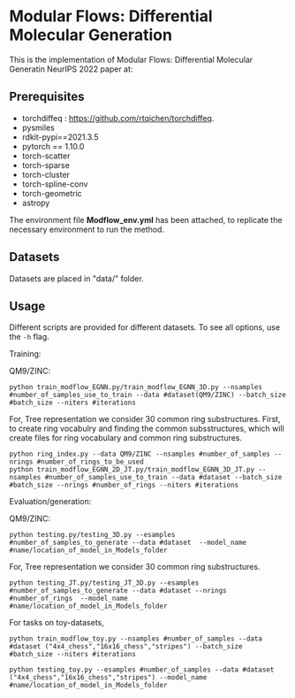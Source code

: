 # Modular Flows: Differential Molecular Generation
This is the implementation of Modular Flows: Differential Molecular Generatin NeurIPS 2022 paper at: 

## Prerequisites

- torchdiffeq : https://github.com/rtqichen/torchdiffeq.
- pysmiles
- rdkit-pypi==2021.3.5
- pytorch == 1.10.0
- torch-scatter 
- torch-sparse 
- torch-cluster 
- torch-spline-conv 
- torch-geometric 
- astropy

The environment file **Modflow_env.yml** has been attached, to replicate the necessary environment to run the method.

## Datasets
Datasets are placed in "data/" folder.

## Usage

Different scripts are provided for different datasets. To see all options, use the `-h` flag.

Training:

QM9/ZINC:
```
python train_modflow_EGNN.py/train_modflow_EGNN_3D.py --nsamples #number_of_samples_use_to_train --data #dataset(QM9/ZINC) --batch_size #batch_size --niters #iterations
```
For, Tree representation we consider 30 common ring substructures. 
First, to create ring vocabulry and finding the common subsstructures, which will create files for ring vocabulary and common ring substructures.

```
python ring_index.py --data QM9/ZINC --nsamples #number_of_samples --nrings #number_of_rings_to_be_used
python train_modflow_EGNN_2D_JT.py/train_modflow_EGNN_3D_JT.py --nsamples #number_of_samples_use_to_train --data #dataset --batch_size #batch_size --nrings #number_of_rings --niters #iterations 
```


Evaluation/generation:

QM9/ZINC:
```
python testing.py/testing_3D.py --esamples #number_of_samples_to_generate --data #dataset  --model_name #name/location_of_model_in_Models_folder
```
For, Tree representation we consider 30 common ring substructures.
```
python testing_JT.py/testing_JT_3D.py --esamples #number_of_samples_to_generate --data #dataset --nrings #number_of_rings  --model_name #name/location_of_model_in_Models_folder
```


For tasks on toy-datasets,

```
python train_modflow_toy.py --nsamples #number_of_samples --data #dataset ("4x4_chess","16x16_chess","stripes") --batch_size #batch_size --niters #iterations

python testing_toy.py --esamples #number_of_samples --data #dataset ("4x4_chess","16x16_chess","stripes") --model_name #name/location_of_model_in_Models_folder

```




